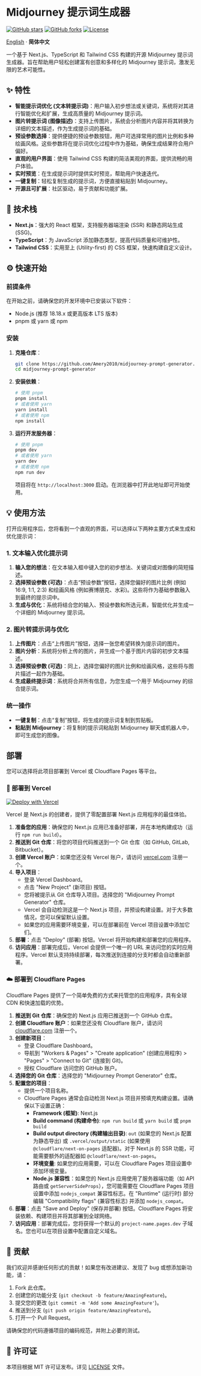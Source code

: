 # Midjourney 提示词生成器

[![GitHub stars](https://img.shields.io/github/stars/Amery2010/midjourney-prompt-generator?style=social)](https://github.com/Amery2010/midjourney-prompt-generator/stargazers)
[![GitHub forks](https://img.shields.io/github/forks/Amery2010/midjourney-prompt-generator?style=social)](https://github.com/Amery2010/midjourney-prompt-generator/network/members)
[![License](https://img.shields.io/github/license/Amery2010/midjourney-prompt-generator)](LICENSE)

[English](./README.md) · **简体中文**

一个基于 Next.js、TypeScript 和 Tailwind CSS 构建的开源 Midjourney 提示词生成器。旨在帮助用户轻松创建富有创意和多样化的 Midjourney 提示词，激发无限的艺术可能性。

## ✨ 特性

- **智能提示词优化 (文本转提示词)**：用户输入初步想法或关键词，系统将对其进行智能优化和扩展，生成高质量的 Midjourney 提示词。
- **图片转提示词 (图像描述)**：支持上传图片，系统会分析图片内容并将其转换为详细的文本描述，作为生成提示词的基础。
- **预设参数选择**：提供便捷的预设参数按钮，用户可选择常用的图片比例和多种绘画风格。这些参数将在提示词优化过程中作为基础，确保生成结果符合用户偏好。
- **直观的用户界面**：使用 Tailwind CSS 构建的简洁美观的界面，提供流畅的用户体验。
- **实时预览**：在生成提示词时提供实时预览，帮助用户快速迭代。
- **一键复制**：轻松复制生成的提示词，方便直接粘贴到 Midjourney。
- **开源且可扩展**：社区驱动，易于贡献和功能扩展。

## 🚀 技术栈

- **Next.js**：强大的 React 框架，支持服务器端渲染 (SSR) 和静态网站生成 (SSG)。
- **TypeScript**：为 JavaScript 添加静态类型，提高代码质量和可维护性。
- **Tailwind CSS**：实用至上 (Utility-first) 的 CSS 框架，快速构建自定义设计。

## ⚙️ 快速开始

### 前提条件

在开始之前，请确保您的开发环境中已安装以下软件：

- Node.js (推荐 18.18.x 或更高版本 LTS 版本)
- pnpm 或 yarn 或 npm

### 安装

1.  **克隆仓库**：

    ```bash
    git clone https://github.com/Amery2010/midjourney-prompt-generator.git
    cd midjourney-prompt-generator
    ```

2.  **安装依赖**：

    ```bash
    # 使用 pnpm
    pnpm install
    # 或者使用 yarn
    yarn install
    # 或者使用 npm
    npm install
    ```

3.  **运行开发服务器**：

    ```bash
    # 使用 pnpm
    pnpm dev
    # 或者使用 yarn
    yarn dev
    # 或者使用 npm
    npm run dev
    ```

    项目将在 `http://localhost:3000` 启动。在浏览器中打开此地址即可开始使用。

## 💡 使用方法

打开应用程序后，您将看到一个直观的界面，可以选择以下两种主要方式来生成和优化提示词：

### 1. 文本输入优化提示词

1.  **输入您的想法**：在文本输入框中键入您的初步想法、关键词或对图像的简短描述。
2.  **选择预设参数 (可选)**：点击“预设参数”按钮，选择您偏好的图片比例 (例如 16:9, 1:1, 2:3) 和绘画风格 (例如赛博朋克、水彩)。这些将作为基础参数融入到最终的提示词中。
3.  **生成与优化**：系统将结合您的输入、预设参数和所选元素，智能优化并生成一个详细的 Midjourney 提示词。

### 2. 图片转提示词与优化

1.  **上传图片**：点击“上传图片”按钮，选择一张您希望转换为提示词的图片。
2.  **图片分析**：系统将分析上传的图片，并生成一个基于图片内容的初步文本描述。
3.  **选择预设参数 (可选)**：同上，选择您偏好的图片比例和绘画风格，这些将与图片描述一起作为基础。
4.  **生成最终提示词**：系统将合并所有信息，为您生成一个用于 Midjourney 的综合提示词。

### 统一操作

- **一键复制**：点击“复制”按钮，将生成的提示词复制到剪贴板。
- **粘贴到 Midjourney**：将复制的提示词粘贴到 Midjourney 聊天或机器人中，即可生成您的图像。

## 部署

您可以选择将此项目部署到 Vercel 或 Cloudflare Pages 等平台。

### 🚀 部署到 Vercel

[![Deploy with Vercel](https://vercel.com/button)](https://vercel.com/new/clone?repository-url=https%3A%2F%2Fgithub.com%2FAmery2010%2Fmidjourney-prompt-generator&project-name=midjourney-prompt-generator&repository-name=midjourney-prompt-generator)

Vercel 是 Next.js 的创建者，提供了零配置部署 Next.js 应用程序的最佳体验。

1.  **准备您的应用**：确保您的 Next.js 应用已准备好部署，并在本地构建成功（运行 `npm run build`）。
2.  **推送到 Git 仓库**：将您的项目代码推送到一个 Git 仓库（如 GitHub, GitLab, Bitbucket）。
3.  **创建 Vercel 账户**：如果您还没有 Vercel 账户，请访问 [vercel.com](https://vercel.com/) 注册一个。
4.  **导入项目**：
    - 登录 Vercel Dashboard。
    - 点击 "New Project" (新项目) 按钮。
    - 您将被提示从 Git 仓库导入项目。选择您的 "Midjourney Prompt Generator" 仓库。
    - Vercel 会自动检测这是一个 Next.js 项目，并预设构建设置。对于大多数情况，您可以保留默认设置。
    - 如果您的应用需要环境变量，可以在部署前在 Vercel 项目设置中添加它们。
5.  **部署**：点击 "Deploy" (部署) 按钮。Vercel 将开始构建和部署您的应用程序。
6.  **访问应用**：部署完成后，Vercel 会提供一个唯一的 URL 来访问您的实时应用程序。Vercel 默认支持持续部署，每次推送到连接的分支时都会自动重新部署。

### ☁️ 部署到 Cloudflare Pages

Cloudflare Pages 提供了一个简单免费的方式来托管您的应用程序，具有全球 CDN 和快速加载的优势。

1.  **推送到 Git 仓库**：确保您的 Next.js 应用已推送到一个 GitHub 仓库。
2.  **创建 Cloudflare 账户**：如果您还没有 Cloudflare 账户，请访问 [cloudflare.com](https://www.cloudflare.com/) 注册一个。
3.  **创建新项目**：
    - 登录 Cloudflare Dashboard。
    - 导航到 "Workers & Pages" > "Create application" (创建应用程序) > "Pages" > "Connect to Git" (连接到 Git)。
    - 授权 Cloudflare 访问您的 GitHub 账户。
4.  **选择您的 Git 仓库**：选择您的 "Midjourney Prompt Generator" 仓库。
5.  **配置您的项目**：
    - 提供一个项目名称。
    - Cloudflare Pages 通常会自动检测 Next.js 项目并预填充构建设置。请确保以下设置正确：
      - **Framework (框架)**: Next.js
      - **Build command (构建命令)**: `npm run build` 或 `yarn build` 或 `pnpm build`
      - **Build output directory (构建输出目录)**: `out` (如果您的 Next.js 配置为静态导出) 或 `.vercel/output/static` (如果使用 `@cloudflare/next-on-pages` 适配器)。对于 Next.js 的 SSR 功能，可能需要额外的适配器如 `@cloudflare/next-on-pages`。
      - **环境变量**: 如果您的应用需要，可以在 Cloudflare Pages 项目设置中添加环境变量。
      - **Node.js 兼容性**：如果您的 Next.js 应用使用了服务器端功能（如 API 路由或 `getServerSideProps`），您可能需要在 Cloudflare Pages 项目设置中添加 `nodejs_compat` 兼容性标志。在 "Runtime" (运行时) 部分编辑 "Compatibility flags" (兼容性标志) 并添加 `nodejs_compat`。
6.  **部署**：点击 "Save and Deploy" (保存并部署) 按钮。Cloudflare Pages 将安装依赖、构建项目并将其部署到全球网络。
7.  **访问应用**：部署完成后，您将获得一个默认的 `project-name.pages.dev` 子域名。您也可以在项目设置中配置自定义域名。

## 🤝 贡献

我们欢迎并感谢任何形式的贡献！如果您有改进建议、发现了 bug 或想添加新功能，请：

1.  Fork 此仓库。
2.  创建您的功能分支 (`git checkout -b feature/AmazingFeature`)。
3.  提交您的更改 (`git commit -m 'Add some AmazingFeature'`)。
4.  推送到分支 (`git push origin feature/AmazingFeature`)。
5.  打开一个 Pull Request。

请确保您的代码遵循项目的编码规范，并附上必要的测试。

## 📄 许可证

本项目根据 MIT 许可证发布。详见 [LICENSE](LICENSE) 文件。
